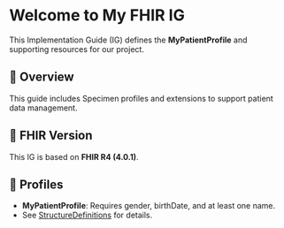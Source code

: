 # Welcome to My FHIR IG

This Implementation Guide (IG) defines the **MyPatientProfile** and supporting resources for our project.

## 📘 Overview

This guide includes Specimen profiles and extensions to support patient data management.


## 🧬 FHIR Version

This IG is based on **FHIR R4 (4.0.1)**.

## 📄 Profiles

- **MyPatientProfile**: Requires gender, birthDate, and at least one name.
- See [StructureDefinitions](StructureDefinition-MyPatientProfile.html) for details.